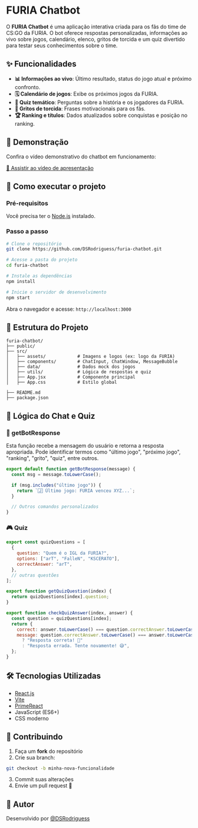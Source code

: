 
# FURIA Chatbot

O **FURIA Chatbot** é uma aplicação interativa criada para os fãs do time de CS:GO da FURIA. O bot oferece respostas personalizadas, informações ao vivo sobre jogos, calendário, elenco, gritos de torcida e um quiz divertido para testar seus conhecimentos sobre o time.

## ✨ Funcionalidades

- **📊 Informações ao vivo**: Último resultado, status do jogo atual e próximo confronto.
- **🗓️ Calendário de jogos**: Exibe os próximos jogos da FURIA.
- **🎯 Quiz temático**: Perguntas sobre a história e os jogadores da FURIA.
- **📣 Gritos de torcida**: Frases motivacionais para os fãs.
- **🏆 Ranking e títulos**: Dados atualizados sobre conquistas e posição no ranking.

## 🧪 Demonstração

Confira o vídeo demonstrativo do chatbot em funcionamento:

[🎥 Assistir ao vídeo de apresentação](https://link-do-video.com)

## 🚀 Como executar o projeto

### Pré-requisitos

Você precisa ter o [Node.js](https://nodejs.org/) instalado.

### Passo a passo

```bash
# Clone o repositório
git clone https://github.com/DSRodriguess/furia-chatbot.git

# Acesse a pasta do projeto
cd furia-chatbot

# Instale as dependências
npm install

# Inicie o servidor de desenvolvimento
npm start
```

Abra o navegador e acesse: `http://localhost:3000`

## 🧩 Estrutura do Projeto

```
furia-chatbot/
├── public/
├── src/
│   ├── assets/            # Imagens e logos (ex: logo da FURIA)
│   ├── components/        # ChatInput, ChatWindow, MessageBubble
│   ├── data/              # Dados mock dos jogos
│   ├── utils/             # Lógica de respostas e quiz
│   ├── App.jsx            # Componente principal
│   ├── App.css            # Estilo global

├── README.md
├── package.json
```

## 🧠 Lógica do Chat e Quiz

### 🔁 getBotResponse

Esta função recebe a mensagem do usuário e retorna a resposta apropriada. Pode identificar termos como "último jogo", "próximo jogo", "ranking", "grito", "quiz", entre outros.

```javascript
export default function getBotResponse(message) {
  const msg = message.toLowerCase();

  if (msg.includes("último jogo")) {
    return `🄹 Último jogo: FURIA venceu XYZ...`;
  }

  // Outros comandos personalizados
}
```

### 🎮 Quiz

```javascript
export const quizQuestions = [
  {
    question: "Quem é o IGL da FURIA?",
    options: ["arT", "FalleN", "KSCERATO"],
    correctAnswer: "arT",
  },
  // outras questões
];

export function getQuizQuestion(index) {
  return quizQuestions[index].question;
}

export function checkQuizAnswer(index, answer) {
  const question = quizQuestions[index];
  return {
    correct: answer.toLowerCase() === question.correctAnswer.toLowerCase(),
    message: question.correctAnswer.toLowerCase() === answer.toLowerCase()
      ? "Resposta correta! 🎉"
      : "Resposta errada. Tente novamente! 😅",
  };
}
```

## 🛠 Tecnologias Utilizadas

- [React.js](https://reactjs.org/)
- [Vite](https://vitejs.dev/)
- [PrimeReact](https://primereact.org/)
- JavaScript (ES6+)
- CSS moderno

## 🤝 Contribuindo

1. Faça um **fork** do repositório
2. Crie sua branch:

```bash
git checkout -b minha-nova-funcionalidade
```

3. Commit suas alterações
4. Envie um pull request 🚀


## 👤 Autor

Desenvolvido por [@DSRodriguess](https://github.com/DSRodriguess)